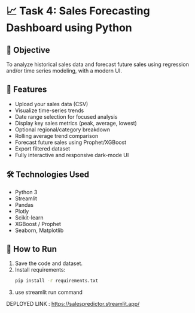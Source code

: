 # 📈 Task 4: Sales Forecasting Dashboard using Python

## 📌 Objective
To analyze historical sales data and forecast future sales using regression and/or time series modeling, with a modern UI.

## 🚀 Features
- Upload your sales data (CSV)
- Visualize time-series trends
- Date range selection for focused analysis
- Display key sales metrics (peak, average, lowest)
- Optional regional/category breakdown
- Rolling average trend comparison
- Forecast future sales using Prophet/XGBoost
- Export filtered dataset
- Fully interactive and responsive dark-mode UI

## 🛠️ Technologies Used
- Python 3
- Streamlit
- Pandas
- Plotly
- Scikit-learn
- XGBoost / Prophet
- Seaborn, Matplotlib

## 📂 How to Run
1. Save the code and dataset.
2. Install requirements:
   ```bash
   pip install -r requirements.txt
3. use streamlit run command

DEPLOYED LINK : https://salespredictor.streamlit.app/
